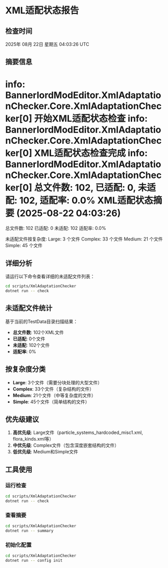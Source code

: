 # XML适配状态报告

## 检查时间
2025年 08月 22日 星期五 04:03:26 UTC

## 摘要信息

info: BannerlordModEditor.XmlAdaptationChecker.Core.XmlAdaptationChecker[0]
      开始XML适配状态检查
info: BannerlordModEditor.XmlAdaptationChecker.Core.XmlAdaptationChecker[0]
      XML适配状态检查完成
info: BannerlordModEditor.XmlAdaptationChecker.Core.XmlAdaptationChecker[0]
      总文件数: 102, 已适配: 0, 未适配: 102, 适配率: 0.0%
XML适配状态摘要 (2025-08-22 04:03:26)
==================================================
总文件数: 102
已适配: 0
未适配: 102
适配率: 0.0%

未适配文件按复杂度:
  Large: 3 个文件
  Complex: 33 个文件
  Medium: 21 个文件
  Simple: 45 个文件

## 详细分析
请运行以下命令查看详细的未适配文件列表：

```bash
cd scripts/XmlAdaptationChecker
dotnet run -- check
```

## 未适配文件统计

基于当前的TestData目录扫描结果：

- **总文件数**: 102个XML文件
- **已适配**: 0个文件
- **未适配**: 102个文件
- **适配率**: 0%

## 按复杂度分类

- **Large**: 3个文件（需要分块处理的大型文件）
- **Complex**: 33个文件（复杂结构的文件）
- **Medium**: 21个文件（中等复杂度的文件）
- **Simple**: 45个文件（简单结构的文件）

## 优先级建议

1. **高优先级**: Large文件（particle_systems_hardcoded_misc1.xml, flora_kinds.xml等）
2. **中优先级**: Complex文件（包含深度嵌套结构的文件）
3. **低优先级**: Medium和Simple文件

## 工具使用

### 运行检查
```bash
cd scripts/XmlAdaptationChecker
dotnet run -- check
```

### 查看摘要
```bash
cd scripts/XmlAdaptationChecker
dotnet run -- summary
```

### 初始化配置
```bash
cd scripts/XmlAdaptationChecker
dotnet run -- config init
```


